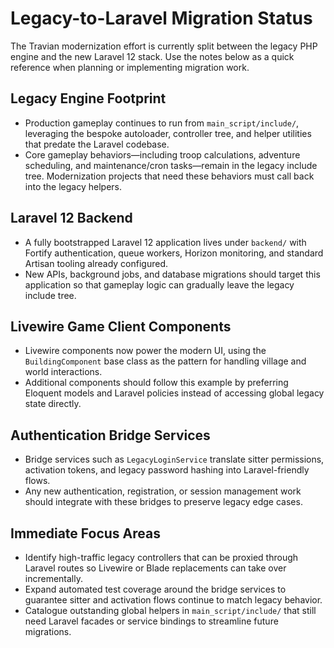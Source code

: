 # Legacy-to-Laravel Migration Status

The Travian modernization effort is currently split between the legacy PHP engine and the new Laravel 12 stack. Use the notes below as a quick reference when planning or implementing migration work.

## Legacy Engine Footprint
- Production gameplay continues to run from `main_script/include/`, leveraging the bespoke autoloader, controller tree, and helper utilities that predate the Laravel codebase.
- Core gameplay behaviors—including troop calculations, adventure scheduling, and maintenance/cron tasks—remain in the legacy include tree. Modernization projects that need these behaviors must call back into the legacy helpers.

## Laravel 12 Backend
- A fully bootstrapped Laravel 12 application lives under `backend/` with Fortify authentication, queue workers, Horizon monitoring, and standard Artisan tooling already configured.
- New APIs, background jobs, and database migrations should target this application so that gameplay logic can gradually leave the legacy include tree.

## Livewire Game Client Components
- Livewire components now power the modern UI, using the `BuildingComponent` base class as the pattern for handling village and world interactions.
- Additional components should follow this example by preferring Eloquent models and Laravel policies instead of accessing global legacy state directly.

## Authentication Bridge Services
- Bridge services such as `LegacyLoginService` translate sitter permissions, activation tokens, and legacy password hashing into Laravel-friendly flows.
- Any new authentication, registration, or session management work should integrate with these bridges to preserve legacy edge cases.

## Immediate Focus Areas
- Identify high-traffic legacy controllers that can be proxied through Laravel routes so Livewire or Blade replacements can take over incrementally.
- Expand automated test coverage around the bridge services to guarantee sitter and activation flows continue to match legacy behavior.
- Catalogue outstanding global helpers in `main_script/include/` that still need Laravel facades or service bindings to streamline future migrations.
